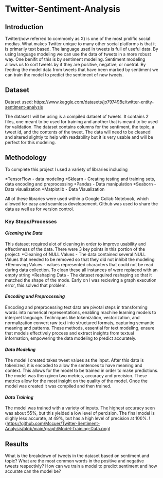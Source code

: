 # Twitter-Sentiment-Analysis
## Introduction
Twitter(now referred to commonly as X) is one of the most prolific social medias. What makes Twitter unique to many other social platforms is that it is primarily text based. The language used in tweets is full of useful data. 
By using language modeling we can use the data of tweets in a more robust way. One benifit of this is by sentiment modeling. Sentiment modeling allows us to sort tweets by if they are positive, negative, or nuetral. By feeding the model data from tweets that have been marked by sentiment we can train the model to predict the sentiment of new tweets.

## Dataset
Dataset used: https://www.kaggle.com/datasets/jp797498e/twitter-entity-sentiment-analysis

The dataset I will be using is a compiled dataset of tweets. It contains 2 files, one meant to be used for training and another that is meant to be used for validation. The dataset contains columns for the sentiment, the topic, a tweet id, and the contents of the tweet. The data will need to be cleaned and altered slightly to help with readability but it is very usable and will be perfect for this modeling.

## Methodology
To complete this project I used a variety of libraries including

*TensorFlow - data modeling
*Sklearn - Creating testing and training sets, data encoding and preprocessing
*Pandas - Data manipulation
*Seaborn - Data visualization
*Matplotlib - Data Visualization

All of these libraries were used within a Google Collab Notebook, which allowed for easy and seamless developement. Github was used to share the data as well as for version control.

### Key Steps/Processes

#### *Cleaning the Data*
This dataset required alot of cleaning in order to improve usability and effectivness of the data. There were 3 key points in this portion of the project:
*Cleaning of NULL Values - The data contained several NULL Values that needed to be removed so that they did not inhibit the modeling
*Removing <unk> Values - <unk> values represented characters that could not be read during data collection. To clean these all instances of <unk> were replaced with an empty string
*Reshaping Data - The dataset required reshaping so that it matched the shape of the mode. Early on I was recieving a graph execution error, this solved that problem.

#### *Encoding and Preprocessing*
Encoding and preprocessing text data are pivotal steps in transforming words into numerical representations, enabling machine learning models to interpret language. Techniques like tokenization, vectorization, and normalization convert raw text into structured formats, capturing semantic meaning and patterns. These methods, essential for text modeling, ensure that models effectively process and extract insights from textual information, empowering the data modeling to predict accurately.

#### *Data Modeling*
The model I created takes tweet values as the input. After this data is tokenized, it is encoded to allow the sentences to have meaning and context. This allows for the model to be trained in order to make predictions. The model was then given two metrics, accuracy and precision. These metrics allow for the most insight on the quality of the model. Once the model was created it was compiled and then trained.

#### *Data Training*
The model was trained with a variety of inputs. The highest accuracy seen was about 55%, but this yielded a low level of percision. The final model is slighly less accurate, at 49%, but has a high level of precision at 100%.
!(https://github.com/Mccuer/Twitter-Sentiment-Analysis/blob/main/graph/Model-Training-Data.png)

## Results
What is the breakdown of tweets in the dataset based on sentiment and topic?
What are the most common words in the positive and negative tweets respectivly?
How can we train a model to predict sentiment and how accurate can the model be?

